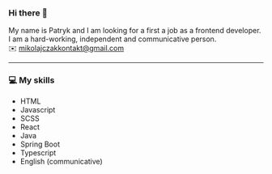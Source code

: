 ### Hi there 👋

My name is Patryk and I am looking for a first a job as a frontend developer. I am a hard-working, independent and communicative person.<br/>
✉️ mikolajczakkontakt@gmail.com
________
### :computer: My skills
- HTML
- Javascript
- SCSS
- React
- Java
- Spring Boot
- Typescript
- English (communicative)


